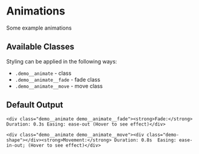 # Animations
Some example animations

## Available Classes
Styling can be applied in the following ways:

* `.demo__animate` - class
* `.demo__animate__fade` - fade class
* `.demo__animate__move` - move class

## Default Output
```
<div class="demo__animate demo__animate__fade"><strong>Fade:</strong> Duration: 0.3s Easing: ease-out (Hover to see effect)</div>

<div class="demo__animate demo__animate__move"><div class="demo-shape"></div><strong>Movement:</strong> Duration: 0.8s  Easing: ease-in-out; (Hover to see effect)</div>
```
